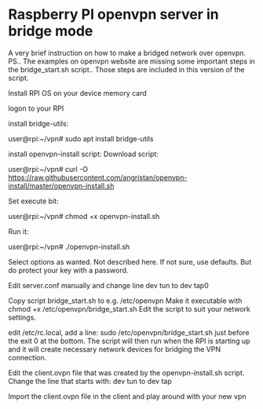 # Raspberry PI openvpn server in bridge mode
A very brief instruction on how to make a bridged network over openvpn.
PS.. The examples on openvpn website are missing some important steps in the bridge_start.sh script.. Those steps are included in this version of the script.

Install RPI OS on your device memory card

logon to your RPI

install bridge-utils:

user@rpi:~/vpn# sudo apt install bridge-utils

install openvpn-install script:
Download script:

user@rpi:~/vpn# curl -O https://raw.githubusercontent.com/angristan/openvpn-install/master/openvpn-install.sh

Set execute bit:

user@rpi:~/vpn# chmod +x openvpn-install.sh

Run it:

user@rpi:~/vpn# ./openvpn-install.sh

Select options as wanted. Not described here. If not sure, use defaults. But do protect your key with a password.

Edit server.conf manually and change line 
dev tun
to
dev tap0

Copy script bridge_start.sh to e.g. /etc/openvpn
Make it executable with chmod +x /etc/openvpn/bridge_start.sh
Edit the script to suit your network settings.

edit /etc/rc.local, add a line:
sudo /etc/openvpn/bridge_start.sh
just before the exit 0 at the bottom.
The script will then run when the RPI is starting up and it will create necessary network devices for bridging the VPN connection.

Edit the client.ovpn file that was created by the openvpn-install.sh script. Change the line that starts with:
dev tun
to 
dev tap

Import the client.ovpn file in the client and play around with your new vpn
